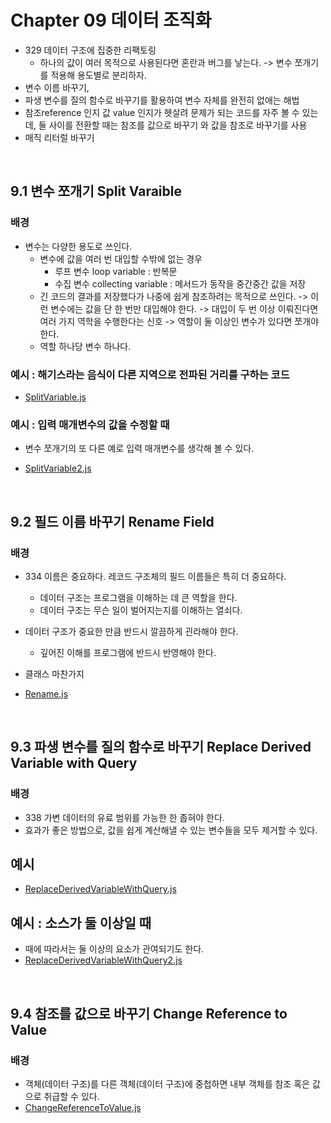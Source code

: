 # Chapter 09 데이터 조직화

-   329 데이터 구조에 집중한 리팩토링
    -   하나의 값이 여러 목적으로 사용된다면 혼란과 버그를 낳는다.
        -> 변수 쪼개기를 적용해 용도별로 분리하자.
-   변수 이름 바꾸기,
-   파생 변수를 질의 함수로 바꾸기를 활용하여 변수 자체를 완전히 없애는 해법
-   참조reference 인지 값 value 인지가 헷살려 문제가 되는 코드를 자주 볼 수 있는데, 둘 사이를 전환할 때는 참조를 값으로 바꾸기 와 값을 참조로 바꾸기를 사용
-   매직 리터럴 바꾸기

<br>

## 9.1 변수 쪼개기 Split Varaible

### 배경

-   변수는 다양한 용도로 쓰인다.
    -   변수에 값을 여러 번 대입할 수밖에 없는 경우
        -   루프 변수 loop variable : 반복문
        -   수집 변수 collecting variable : 메서드가 동작을 중간중간 값을 저장
    -   긴 코드의 결과를 저장했다가 나중에 쉽게 참조하려는 목적으로 쓰인다.
        -> 이런 변수에는 값을 단 한 번만 대입해야 한다.
        -> 대입이 두 번 이상 이뤄진다면 여러 가지 역학을 수행한다는 신호
        -> 역할이 둘 이상인 변수가 있다면 쪼개야 한다.
    -   역할 하나당 변수 하나다.

### 예시 : 해기스라는 음식이 다른 지역으로 전파된 거리를 구하는 코드

-   [SplitVariable.js](./src/chp09/SplitVariable.js)

### 예시 : 입력 매개변수의 값을 수정할 때

-   변수 쪼개기의 또 다른 예로 입력 매개변수를 생각해 볼 수 있다.

-   [SplitVariable2.js](./src/chp09/SplitVariable2.js)

<br>

## 9.2 필드 이름 바꾸기 Rename Field

### 배경

-   334 이름은 중요하다. 레코드 구조체의 필드 이름들은 특히 더 중요하다.

    -   데이터 구조는 프로그램을 이해하는 데 큰 역할을 한다.
    -   데이터 구조는 무슨 일이 벌어지는지를 이해하는 열쇠다.

-   데이터 구조가 중요한 만큼 반드시 깔끔하게 괸라해야 한다.
    -   깊어진 이해를 프로그램에 반드시 반영해야 한다.
-   클래스 마찬가지

-   [Rename.js](./src/chp09/RenameField.js)

<br>

## 9.3 파생 변수를 질의 함수로 바꾸기 Replace Derived Variable with Query

### 배경

-   338 가변 데이터의 유료 범위를 가능한 한 좁혀야 한다.
-   효과가 좋은 방법으로, 값을 쉽게 계산해낼 수 있는 변수들을 모두 제거할 수 있다.

## 예시

-   [ReplaceDerivedVariableWithQuery.js](./src/chp09/ReplaceDerivedVariableWithQuery.js)

## 예시 : 소스가 둘 이상일 때

-   때에 따라서는 둘 이상의 요소가 관여되기도 한다.
-   [ReplaceDerivedVariableWithQuery2.js](./src/chp09/ReplaceDerivedVariableWithQuery2.js)

<br>

## 9.4 참조를 값으로 바꾸기 Change Reference to Value

### 배경

-   객체(데이터 구조)를 다른 객체(데이터 구조)에 중첩하면 내부 객체를 참조 혹은 값으로 취급할 수 있다.
-   [ChangeReferenceToValue.js](./src/chp09/ChangeReferenceToValue.js)
